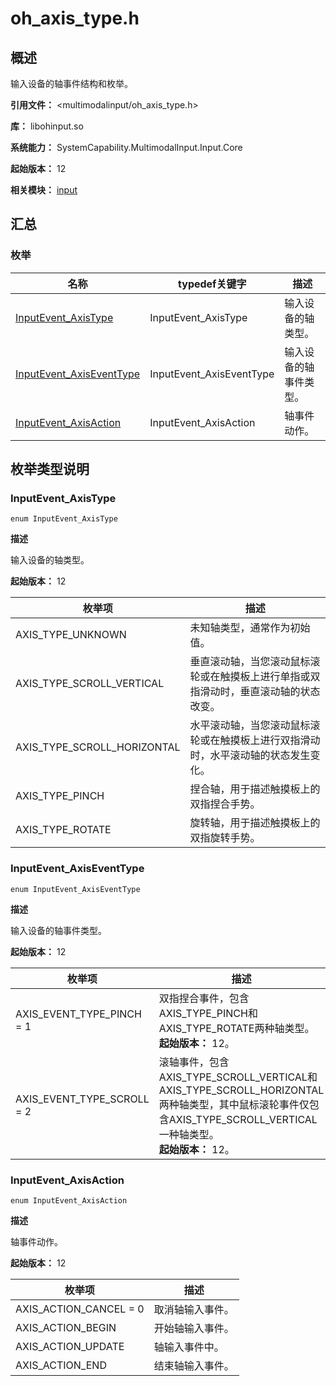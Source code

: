 # oh_axis_type.h

<!--Kit: Input Kit-->
<!--Subsystem: MultimodalInput-->
<!--Owner: @zhaoxueyuan-->
<!--SE: @hanruofei-->
<!--TSE: @Lyuxin-->

## 概述

输入设备的轴事件结构和枚举。

**引用文件：** <multimodalinput/oh_axis_type.h>

**库：** libohinput.so

**系统能力：** SystemCapability.MultimodalInput.Input.Core

**起始版本：** 12

**相关模块：** [input](capi-input.md)

## 汇总

### 枚举

| 名称 | typedef关键字 | 描述 |
| -- | -- | -- |
| [InputEvent_AxisType](#inputevent_axistype) | InputEvent_AxisType | 输入设备的轴类型。 |
| [InputEvent_AxisEventType](#inputevent_axiseventtype) | InputEvent_AxisEventType | 输入设备的轴事件类型。 |
| [InputEvent_AxisAction](#inputevent_axisaction) | InputEvent_AxisAction | 轴事件动作。 |

## 枚举类型说明

### InputEvent_AxisType

```
enum InputEvent_AxisType
```

**描述**

输入设备的轴类型。

**起始版本：** 12

| 枚举项 | 描述             |
| -- |----------------|
| AXIS_TYPE_UNKNOWN | 未知轴类型，通常作为初始值。 |
| AXIS_TYPE_SCROLL_VERTICAL | 垂直滚动轴，当您滚动鼠标滚轮或在触摸板上进行单指或双指滑动时，垂直滚动轴的状态改变。               |
| AXIS_TYPE_SCROLL_HORIZONTAL | 水平滚动轴，当您滚动鼠标滚轮或在触摸板上进行双指滑动时，水平滚动轴的状态发生变化。               |
| AXIS_TYPE_PINCH | 捏合轴，用于描述触摸板上的双指捏合手势。               |
| AXIS_TYPE_ROTATE | 旋转轴，用于描述触摸板上的双指旋转手势。               |

### InputEvent_AxisEventType

```
enum InputEvent_AxisEventType
```

**描述**

输入设备的轴事件类型。

**起始版本：** 12

| 枚举项 | 描述 |
| -- | -- |
| AXIS_EVENT_TYPE_PINCH = 1 | 双指捏合事件，包含AXIS_TYPE_PINCH和AXIS_TYPE_ROTATE两种轴类型。		<br>**起始版本：** 12。 |
| AXIS_EVENT_TYPE_SCROLL = 2 | 滚轴事件，包含AXIS_TYPE_SCROLL_VERTICAL和AXIS_TYPE_SCROLL_HORIZONTAL两种轴类型，其中鼠标滚轮事件仅包含AXIS_TYPE_SCROLL_VERTICAL一种轴类型。		<br>**起始版本：** 12。 |

### InputEvent_AxisAction

```
enum InputEvent_AxisAction
```

**描述**

轴事件动作。

**起始版本：** 12

| 枚举项 | 描述 |
| -- | -- |
| AXIS_ACTION_CANCEL = 0 | 取消轴输入事件。 |
| AXIS_ACTION_BEGIN | 开始轴输入事件。 |
| AXIS_ACTION_UPDATE | 轴输入事件中。 |
| AXIS_ACTION_END | 结束轴输入事件。 |


